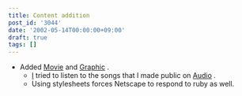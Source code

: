 ```yaml
---
title: Content addition
post_id: '3044'
date: '2002-05-14T00:00:00+09:00'
draft: true
tags: []
---
```


*   Added [Movie](https://danmaq.com/tag/videos) and [Graphic](https://danmaq.com/category/products/illustration) .
    *   [I](https://danmaq.com/category/products/musics) tried to listen to the songs that I made public on [Audio](https://danmaq.com/category/products/musics) .
    *   Using stylesheets forces Netscape to respond to ruby ​​as well.
